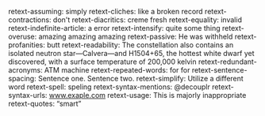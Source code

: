 retext-assuming: simply
retext-cliches: like a broken record
retext-contractions: don't
retext-diacritics: creme fresh
retext-equality: invalid
retext-indefinite-article: a error
retext-intensify: quite some thing
retext-overuse: amazing amazing amazing
retext-passive: He was withheld
retext-profanities: butt
retext-readability: The constellation also contains an isolated neutron star—Calvera—and H1504+65, the hottest white dwarf yet discovered, with a surface temperature of 200,000 kelvin
retext-redundant-acronyms: ATM machine
retext-repeated-words: for for
retext-sentence-spacing: Sentence one. Sentence two.
retext-simplify: Utilize a different word
retext-spell: speling
retext-syntax-mentions: @decouplr
retext-syntax-urls: www.exaple.com
retext-usage: This is majorly inappropriate
retext-quotes: “smart”
